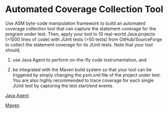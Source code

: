 # Automated Coverage Collection Tool

Use	ASM	byte-code	manipulation framework to	build	an	automated coverage	collection	tool	that can	capture	the	statement	coverage for the program	under	test.	Then,	apply	your	tool	to	10 real-world	Java	projects (>1000	lines	of	code)	with	JUnit	tests	(>50	tests)	from	GitHub/SourceForge to	collect	the	statement coverage	for	its	JUnit	tests.	Note	that	your	tool should,

1. use Java Agent to perform	on-the-fly	code	instrumentation, and 

2. be integrated with	the	Maven	build	system so	that	your	tool	can	be	triggered	by	simply changing	the	pom.xml	file	of	the	project	under	test. You	are	also	highly recommended	to	trace	coverage	for	each	single	JUnit	test	by	capturing the test	start/end	events.

[Java	Agent](https://docs.oracle.com/javase/6/docs/api/java/lang/instrument/packagesummary.html)

[Maven](https://maven.apache.org/)
